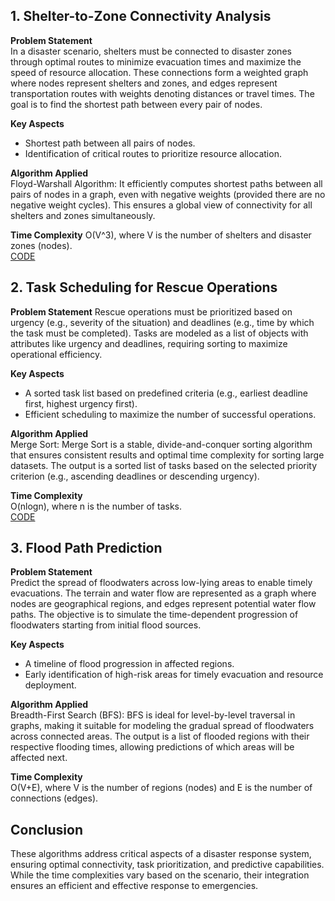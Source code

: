 ## 1. Shelter-to-Zone Connectivity Analysis
**Problem Statement**   
In a disaster scenario, shelters must be connected to disaster zones through optimal routes to minimize evacuation times and maximize the speed of resource allocation. These connections form a weighted graph where nodes represent shelters and zones, and edges represent transportation routes with weights denoting distances or travel times. The goal is to find the shortest path between every pair of nodes.  

**Key Aspects**
- Shortest path between all pairs of nodes.
- Identification of critical routes to prioritize resource allocation.

**Algorithm Applied**<br>
  Floyd-Warshall Algorithm: It efficiently computes shortest paths between all pairs of nodes in a graph, even with negative weights (provided there are no negative weight cycles). This ensures a global view of connectivity for all shelters and zones simultaneously.

**Time Complexity**
  O(V^3), where V is the number of shelters and disaster zones (nodes).  
  [CODE](https://github.com/01fe23bcs120/course-project.github.io/blob/main/floyd_warshall.cpp)

## 2. Task Scheduling for Rescue Operations
**Problem Statement**
Rescue operations must be prioritized based on urgency (e.g., severity of the situation) and deadlines (e.g., time by which the task must be completed). Tasks are modeled as a list of objects with attributes like urgency and deadlines, requiring sorting to maximize operational efficiency.

**Key Aspects** 
- A sorted task list based on predefined criteria (e.g., earliest deadline first, highest urgency first).
- Efficient scheduling to maximize the number of successful operations.

**Algorithm Applied**  
Merge Sort: Merge Sort is a stable, divide-and-conquer sorting algorithm that ensures consistent results and optimal time complexity for sorting large datasets. The output is a sorted list of tasks based on the selected priority criterion (e.g., ascending deadlines or descending urgency).

**Time Complexity**  
O(nlogn), where n is the number of tasks.  
[CODE](https://github.com/01fe23bcs120/course-project.github.io/blob/main/Mergesort.cpp )

## 3. Flood Path Prediction
**Problem Statement**  
Predict the spread of floodwaters across low-lying areas to enable timely evacuations. The terrain and water flow are represented as a graph where nodes are geographical regions, and edges represent potential water flow paths. The objective is to simulate the time-dependent progression of floodwaters starting from initial flood sources.

**Key Aspects**  
- A timeline of flood progression in affected regions.
- Early identification of high-risk areas for timely evacuation and resource deployment.

**Algorithm Applied**  
Breadth-First Search (BFS): BFS is ideal for level-by-level traversal in graphs, making it suitable for modeling the gradual spread of floodwaters across connected areas. The output is a list of flooded regions with their respective flooding times, allowing predictions of which areas will be affected next.

**Time Complexity**  
O(V+E), where V is the number of regions (nodes) and E is the number of connections (edges).

## Conclusion
These algorithms address critical aspects of a disaster response system, ensuring optimal connectivity, task prioritization, and predictive capabilities. While the time complexities vary based on the scenario, their integration ensures an efficient and effective response to emergencies.



